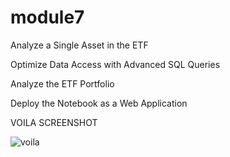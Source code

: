 # module7

Analyze a Single Asset in the ETF

Optimize Data Access with Advanced SQL Queries

Analyze the ETF Portfolio

Deploy the Notebook as a Web Application

VOILA SCREENSHOT

![voila](https://user-images.githubusercontent.com/101845770/187412808-0336b1af-025b-4898-b63c-63b30222be42.png)
